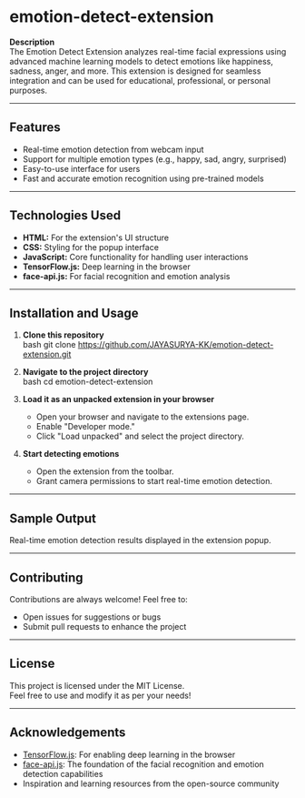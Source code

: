 # emotion-detect-extension
**Description**  
The Emotion Detect Extension analyzes real-time facial expressions using advanced machine learning models to detect emotions like happiness, sadness, anger, and more. This extension is designed for seamless integration and can be used for educational, professional, or personal purposes.

---

## Features
- Real-time emotion detection from webcam input
- Support for multiple emotion types (e.g., happy, sad, angry, surprised)
- Easy-to-use interface for users
- Fast and accurate emotion recognition using pre-trained models

---

## Technologies Used
- **HTML:** For the extension's UI structure
- **CSS:** Styling for the popup interface
- **JavaScript:** Core functionality for handling user interactions
- **TensorFlow.js:** Deep learning in the browser
- **face-api.js:** For facial recognition and emotion analysis

---

## Installation and Usage

1. **Clone this repository**  
   bash
   git clone https://github.com/JAYASURYA-KK/emotion-detect-extension.git
   
2. **Navigate to the project directory**  
   bash
   cd emotion-detect-extension
   

3. **Load it as an unpacked extension in your browser**  
   - Open your browser and navigate to the extensions page.
   - Enable "Developer mode."
   - Click "Load unpacked" and select the project directory.

4. **Start detecting emotions**  
   - Open the extension from the toolbar.
   - Grant camera permissions to start real-time emotion detection.

---

## Sample Output
Real-time emotion detection results displayed in the extension popup.

---

## Contributing
Contributions are always welcome! Feel free to:
- Open issues for suggestions or bugs
- Submit pull requests to enhance the project

---

## License
This project is licensed under the MIT License.  
Feel free to use and modify it as per your needs!

---

## Acknowledgements
- [TensorFlow.js](https://www.tensorflow.org/js): For enabling deep learning in the browser
- [face-api.js](https://github.com/justadudewhohacks/face-api.js): The foundation of the facial recognition and emotion detection capabilities
- Inspiration and learning resources from the open-source community



